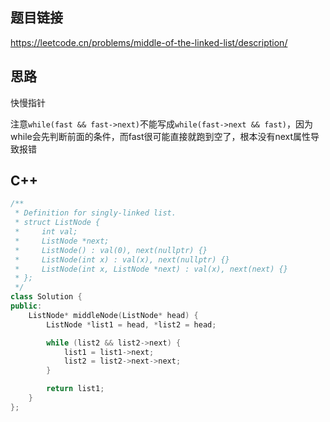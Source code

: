 ## 题目链接

https://leetcode.cn/problems/middle-of-the-linked-list/description/

## 思路

快慢指针

注意``while(fast && fast->next)``不能写成``while(fast->next && fast)``，因为while会先判断前面的条件，而fast很可能直接就跑到空了，根本没有next属性导致报错

## C++

```C++
/**
 * Definition for singly-linked list.
 * struct ListNode {
 *     int val;
 *     ListNode *next;
 *     ListNode() : val(0), next(nullptr) {}
 *     ListNode(int x) : val(x), next(nullptr) {}
 *     ListNode(int x, ListNode *next) : val(x), next(next) {}
 * };
 */
class Solution {
public:
    ListNode* middleNode(ListNode* head) {
        ListNode *list1 = head, *list2 = head;

        while (list2 && list2->next) {
            list1 = list1->next;
            list2 = list2->next->next;
        }

        return list1;
    }
};
```